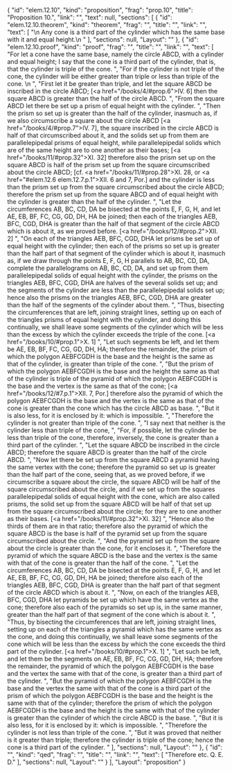 {
  "id": "elem.12.10",
  "kind": "proposition",
  "frag": "prop.10",
  "title": "Proposition 10.",
  "link": "",
  "text": null,
  "sections": [
    {
      "id": "elem.12.10.theorem",
      "kind": "theorem",
      "frag": "",
      "title": "",
      "link": "",
      "text": [
        "\n       Any cone is a third part of the cylinder which has the same base with it and equal height.\n      "
      ],
      "sections": null,
      "Layout": ""
    },
    {
      "id": "elem.12.10.proof",
      "kind": "proof",
      "frag": "",
      "title": "",
      "link": "",
      "text": [
        "For let a cone have the same base, namely the circle ABCD, with a cylinder and equal height; I say that the cone is a third part of the cylinder, that is, that the cylinder is triple of the cone. ",
        "For if the cylinder is not triple of the cone, the cylinder will be either greater than triple or less than triple of the cone. \n      ",
        "First let it be greater than triple, and let the square ABCD be inscribed in the circle ABCD; [<a href=\"/books/4/#prop.6\">IV. 6</a>] then the square ABCD is greater than the half of the circle ABCD. ",
        "From the square ABCD let there be set up a prism of equal height with the cylinder. ",
        "Then the prism so set up is greater than the half of the cylinder, inasmuch as, if we also circumscribe a square about the circle ABCD [<a href=\"/books/4/#prop.7\">IV. 7</a>], the square inscribed in the circle ABCD is half of that circumscribed about it, and the solids set up from them are parallelepipedal prisms of equal height, while parallelepipedal solids which are of the same height are to one another as their bases; [<a href=\"/books/11/#prop.32\">XI. 32</a>] therefore also the prism set up on the square ABCD is half of the prism set up from the square circumscribed about the circle ABCD; [cf. <a href=\"/books/11/#prop.28\">XI. 28</a>, or <a href=\"#elem.12.6 elem.12.7.p.1\">XII. 6 and 7, Por.</a>] and the cylinder is less than the prism set up from the square circumscribed about the circle ABCD; therefore the prism set up from the square ABCD and of equal height with the cylinder is greater than the half of the cylinder. ",
        "Let the circumferences AB, BC, CD, DA be bisected at the points E, F, G, H, and let AE, EB, BF, FC, CG, GD, DH, HA be joined; then each of the triangles AEB, BFC, CGD, DHA is greater than the half of that segment of the circle ABCD which is about it, as we proved before. [<a href=\"/books/12/#prop.2\">XII. 2</a>] ",
        "On each of the triangles AEB, BFC, CGD, DHA let prisms be set up of equal height with the cylinder; then each of the prisms so set up is greater than the half part of that segment of the cylinder which is about it, inasmuch as, if we draw through the points E, F, G, H parallels to AB, BC, CD, DA, complete the parallelograms on AB, BC, CD, DA, and set up from them parallelepipedal solids of equal height with the cylinder, the prisms on the triangles AEB, BFC, CGD, DHA are halves of the several solids set up; and the segments of the cylinder are less than the parallelepipedal solids set up; hence also the prisms on the triangles AEB, BFC, CGD, DHA are greater than the half of the segments of the cylinder about them. ",
        "Thus, bisecting the circumferences that are left, joining straight lines, setting up on each of the triangles prisms of equal height with the cylinder, and doing this continually, we shall leave some segments of the cylinder which will be less than the excess by which the cylinder exceeds the triple of the cone. [<a href=\"/books/10/#prop.1\">X. 1</a>] ",
        "Let such segments be left, and let them be AE, EB, BF, FC, CG, GD, DH, HA; therefore the remainder, the prism of which the polygon AEBFCGDH is the base and the height is the same as that of the cylinder, is greater than triple of the cone. ",
        "But the prism of which the polygon AEBFCGDH is the base and the height the same as that of the cylinder is triple of the pyramid of which the polygon AEBFCGDH is the base and the vertex is the same as that of the cone; [<a href=\"/books/12/#7.p.1\">XII. 7, Por.</a>] therefore also the pyramid of which the polygon AEBFCGDH is the base and the vertex is the same as that of the cone is greater than the cone which has the circle ABCD as base. ",
        "But it is also less, for it is enclosed by it: which is impossible. ",
        "Therefore the cylinder is not greater than triple of the cone. ",
        "I say next that neither is the cylinder less than triple of the cone, ",
        "For, if possible, let the cylinder be less than triple of the cone, therefore, inversely, the cone is greater than a third part of the cylinder. ",
        "Let the square ABCD be inscribed in the circle ABCD; therefore the square ABCD is greater than the half of the circle ABCD. ",
        "Now let there be set up from the square ABCD a pyramid having the same vertex with the cone; therefore the pyramid so set up is greater than the half part of the cone, seeing that, as we proved before, if we circumscribe a square about the circle, the square ABCD will be half of the square circumscribed about the circle, and if we set up from the squares parallelepipedal solids of equal height with the cone, which are also called prisms, the solid set up from the square ABCD will be half of that set up from the square circumscribed about the circle; for they are to one another as their bases. [<a href=\"/books/11/#prop.32\">XI. 32</a>] ",
        "Hence also the thirds of them are in that ratio; therefore also the pyramid of which the square ABCD is the base is half of the pyramid set up from the square circumscribed about the circle. ",
        "And the pyramid set up from the square about the circle is greater than the cone, for it encloses it. ",
        "Therefore the pyramid of which the square ABCD is the base and the vertex is the same with that of the cone is greater than the half of the cone. ",
        "Let the circumferences AB, BC, CD, DA be bisected at the points E, F, G, H, and let AE, EB, BF, FC, CG, GD, DH, HA be joined; therefore also each of the triangles AEB, BFC, CGD, DHA is greater than the half part of that segment of the circle ABCD which is about it. ",
        "Now, on each of the triangles AEB, BFC, CGD, DHA let pyramids be set up which have the same vertex as the cone; therefore also each of the pyramids so set up is, in the same manner, greater than the half part of that segment of the cone which is about it. ",
        "Thus, by bisecting the circumferences that are left, joining straight lines, setting up on each of the triangles a pyramid which has the same vertex as the cone, and doing this continually, we shall leave some segments of the cone which will be less than the excess by which the cone exceeds the third part of the cylinder. [<a href=\"/books/10/#prop.1\">X. 1</a>] ",
        "Let such be left, and let them be the segments on AE, EB, BF, FC, CG, GD, DH, HA; therefore the remainder, the pyramid of which the polygon AEBFCGDH is the base and the vertex the same with that of the cone, is greater than a third part of the cylinder. ",
        "But the pyramid of which the polygon AEBFCGDH is the base and the vertex the same with that of the cone is a third part of the prism of which the polygon AEBFCGDH is the base and the height is the same with that of the cylinder; therefore the prism of which the polygon AEBFCGDH is the base and the height is the same with that of the cylinder is greater than the cylinder of which the circle ABCD is the base. ",
        "But it is also less, for it is enclosed by it: which is impossible. ",
        "Therefore the cylinder is not less than triple of the cone. ",
        "But it was proved that neither is it greater than triple; therefore the cylinder is triple of the cone; hence the cone is a third part of the cylinder. "
      ],
      "sections": null,
      "Layout": ""
    },
    {
      "id": "",
      "kind": "qed",
      "frag": "",
      "title": "",
      "link": "",
      "text": [
        "Therefore etc. Q. E. D."
      ],
      "sections": null,
      "Layout": ""
    }
  ],
  "Layout": "proposition"
}
